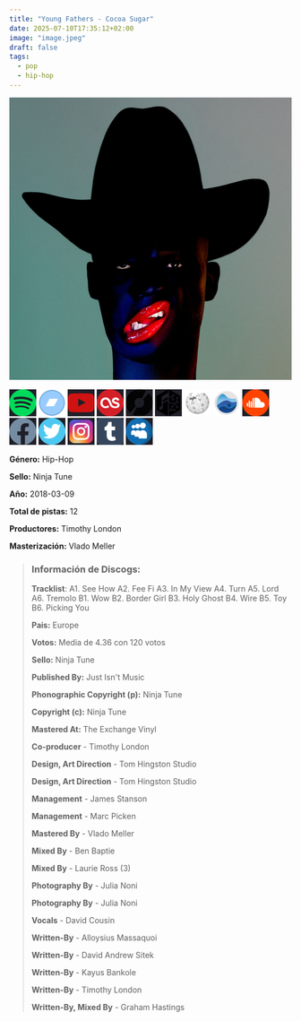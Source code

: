 ```yaml
---
title: "Young Fathers - Cocoa Sugar"
date: 2025-07-10T17:35:12+02:00
image: "image.jpeg"
draft: false
tags:
  - pop
  - hip-hop
---
```


![cover](image.jpeg "Young Fathers - Cocoa Sugar")

[![spotify](../links/svg/spotify.png "spotify")](https://open.spotify.com/artist/5mZC7ndY6oGMxJentRwsuV)
[![bandcamp](../links/svg/bandcamp.png "bandcamp")](https://youngfathersofficial.bandcamp.com/album/cocoa-sugar)
[![youtube](../links/svg/youtube.png "youtube")](http://youtube.com/youngfathers)
[![lastfm](../links/svg/lastfm.png "lastfm")](https://www.last.fm/music/Young+Fathers/Cocoa+Sugar)
[![discogs](../links/svg/discogs.png "discogs")](https://www.discogs.com/release/11673385)
[![musicbrainz](../links/svg/musicbrainz.png "musicbrainz")](https://musicbrainz.org/release/11ce37ca-3894-4269-a609-5bb916bfcedf)
[![wikipedia](../links/svg/wikipedia.png "wikipedia")](https://es.wikipedia.org/wiki/Neil_Young)
[![rateyourmusic](../links/svg/rateyourmusic.png "rateyourmusic")](https://rateyourmusic.com/artist/young-fathers)
[![soundcloud](../links/svg/soundcloud.png "soundcloud")](http://soundcloud.com/youngfathers)
[![facebook](../links/svg/facebook.png "facebook")](http://www.facebook.com/youngfathers)
[![twitter](../links/svg/twitter.png "twitter")](http://twitter.com/youngfathers)
[![instagram](../links/svg/instagram.png "instagram")](https://www.instagram.com/young_fathers/)
[![tumblr](../links/svg/tumblr.png "tumblr")](http://youngfathers.tumblr.com)
[![myspace](../links/svg/myspace.png "myspace")](http://www.myspace.com/youngfathers)

<!-- [![allmusic](../links/svg/allmusic.png (allmusic))](not_in_db) -->
<!-- [![boomkat](../links/svg/boomkat.png (boomkat))](not_in_db) -->
<!-- [![resident_advisor](../links/svg/resident_advisor.png (resident_advisor))](not_in_db) -->
<!-- [![genius](../links/svg/genius.png (genius))](not_in_db) -->
<!-- [![whosampled](../links/svg/whosampled.png (whosampled))](not_in_db) -->
<!-- [![setlist_fm](../links/svg/setlist_fm.png (setlist_fm))](not_in_db) -->
<!-- [![progarchives](../links/svg/progarchives.png (progarchives))](not_in_db) -->
<!-- [![juno](../links/svg/juno.png (juno))](not_in_db) -->
<!-- [![imdb](../links/svg/imdb.png (imdb))](not_in_db) -->
<!-- [![vimeo](../links/svg/vimeo.png (vimeo))](not_in_db) -->
<!-- [![website](../links/svg/website.png (website))](not_in_db) -->
<!-- [![mastodon](../links/svg/mastodon.png (mastodon))](not_in_db) -->
<!-- [![bluesky](../links/svg/bluesky.png (bluesky))](not_in_db) -->

**Género:** Hip-Hop

**Sello:** Ninja Tune

**Año:** 2018-03-09

**Total de pistas:** 12

**Productores:** Timothy London

**Masterización:** Vlado Meller

> ### Información de Discogs:
>
> **Tracklist**:
> A1. See How
> A2. Fee Fi
> A3. In My View
> A4. Turn
> A5. Lord
> A6. Tremolo
> B1. Wow
> B2. Border Girl
> B3. Holy Ghost
> B4. Wire
> B5. Toy
> B6. Picking You
>
> **Pais:** Europe
>
> **Votos:** Media de 4.36 con 120 votos
>
> **Sello:** Ninja Tune
>
> **Published By:** Just Isn't Music
>
> **Phonographic Copyright (p):** Ninja Tune
>
> **Copyright (c):** Ninja Tune
>
> **Mastered At:** The Exchange Vinyl
>
> **Co-producer** - Timothy London
>
> **Design, Art Direction** - Tom Hingston Studio
>
> **Design, Art Direction** - Tom Hingston Studio
>
> **Management** - James Stanson
>
> **Management** - Marc Picken
>
> **Mastered By** - Vlado Meller
>
> **Mixed By** - Ben Baptie
>
> **Mixed By** - Laurie Ross (3)
>
> **Photography By** - Julia Noni
>
> **Photography By** - Julia Noni
>
> **Vocals** - David Cousin
>
> **Written-By** - Alloysius Massaquoi
>
> **Written-By** - David Andrew Sitek
>
> **Written-By** - Kayus Bankole
>
> **Written-By** - Timothy London
>
> **Written-By, Mixed By** - Graham Hastings
